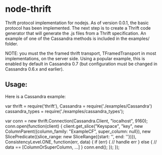 # node-thrift

Thrift protocol implementation for nodejs. As of version 0.0.1, the basic
protocol has been implemented. The next step is to create a Thrift code
generator that will generate the .js files from a Thrift specification.
An example of one of the Cassandra methods is included in the examples/
folder.

NOTE: you must the the framed thrift transport, TFramedTransport in most
implementations, on the server side. Using a popular example, this is enabled
by default in Cassandra 0.7 (but configuration must be changed in Cassandra
0.6.x and earlier).

## Usage:

Here is a Cassandra example:

var thrift = require('thrift'),
    Cassandra = require('./examples/Cassandra')
    cassandra_types = require('./examples/cassandra_types');

var conn = new thrift.Connection(Cassandra.Client, "localhost", 9160);
conn.open(function(client) {
  client.get_slice("Keyspace", "key", new ColumnParent({column_family: "ExampleCF", super_column: null}), new SlicePredicate({slice_range: new SliceRange({start: '', end: ''})}), ConsistencyLevel.ONE, function(err, data) {
    if (err) {
      // handle err
    } else {
      // data == [ColumnOrSuperColumn, ...]
    }
    conn.end();
  });
});
